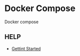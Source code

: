 # Docker Compose

Docker compose 

## HELP

* [Gettint Started](https://docs.docker.com/compose/gettingstarted/#step-6-experiment-with-some-other-commands)
